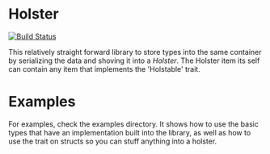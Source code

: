 # Holster

[![Build Status](https://travis-ci.com/bosley/Holster.svg?branch=main)](https://travis-ci.com/bosley/Holster)

This relatively straight forward library to store types into the same container by serializing the data and shoving it into a *Holster*.
The Holster item its self can contain any item that implements the 'Holstable' trait.

# Examples

For examples, check the examples directory. It shows how to use the basic types that have an implementation built into the library, as well as how to use the trait on structs so you can stuff anything into a holster.

